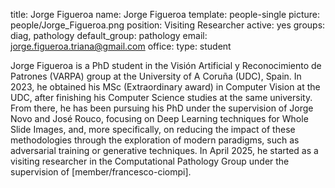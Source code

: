 title: Jorge Figueroa
name: Jorge Figueroa
template: people-single
picture: people/Jorge_Figueroa.png
position: Visiting Researcher
active: yes
groups: diag, pathology
default_group: pathology
email: jorge.figueroa.triana@gmail.com
office: 
type: student

Jorge Figueroa is a PhD student in the Visión Artificial y Reconocimiento de Patrones (VARPA) group at the University of A Coruña (UDC), Spain. In 2023, he obtained his MSc (Extraordinary award) in Computer Vision at the UDC, after finishing his Computer Science studies at the same university. From there, he has been pursuing his PhD under the supervision of Jorge Novo and José Rouco, focusing on Deep Learning techniques for Whole Slide Images, and, more specifically, on reducing the impact of these methodologies through the exploration of modern paradigms, such as adversarial training or generative techniques. In April 2025, he started as a visiting researcher in the Computational Pathology Group under the supervision of [member/francesco-ciompi].